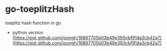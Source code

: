 # go-toeplitzHash
toeplitz hash function in go

- python version [https://gist.github.com/joongh/16867705b03b49e393cbf91da3cb42a7](https://gist.github.com/joongh/16867705b03b49e393cbf91da3cb42a7)
